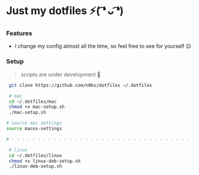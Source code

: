 # Just my dotfiles ⚡️( ͡❛ ᴗ ͡❛)


### Features

- I change my config almost all the time, so feel free to see for yourself 😉


### Setup

> scripts are under development 🛑

```bash 
 git clone https://github.com/n0ks/dotfiles ~/.dotfiles 

 # mac
 cd ~/.dotfiles/mac
 chmod +x mac-setup.sh
 ./mac-setup.sh 

# source mac settings
source macos-settings 

# - - - - - - - - - - - - - - - - - - - - - - - - - - - - - - - - - - -

 # linux
 cd ~/.dotfiles/linux
 chmod +x linux-deb-setup.sh
 ./linux-deb-setup.sh

```
